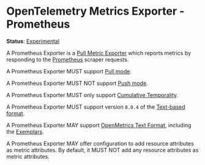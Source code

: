 <!--- Hugo front matter used to generate the website version of this page:
linkTitle: Prometheus
--->

# OpenTelemetry Metrics Exporter - Prometheus

**Status**: [Experimental](../../document-status.md)

A Prometheus Exporter is a [Pull Metric Exporter](../sdk.md#pull-metric-exporter)
which reports metrics by responding to the [Prometheus](https://prometheus.io/)
scraper requests.

A Prometheus Exporter MUST support [Pull mode](../sdk.md#pull-metric-exporter).

A Prometheus Exporter MUST NOT support [Push
mode](../sdk.md#push-metric-exporter).

A Prometheus Exporter MUST only support [Cumulative
Temporality](../data-model.md#temporality).

A Prometheus Exporter MUST support version `0.0.4` of the [Text-based
format](https://github.com/prometheus/docs/blob/main/content/docs/instrumenting/exposition_formats.md#text-based-format).

A Prometheus Exporter MAY support [OpenMetrics Text
Format](https://github.com/prometheus/docs/blob/main/content/docs/instrumenting/exposition_formats.md#openmetrics-text-format),
including the
[Exemplars](https://github.com/OpenObservability/OpenMetrics/blob/main/specification/OpenMetrics.md#exemplars).

A Prometheus Exporter MAY offer configuration to add resource attributes as metric attributes.
By default, it MUST NOT add any resource attributes as metric attributes.
